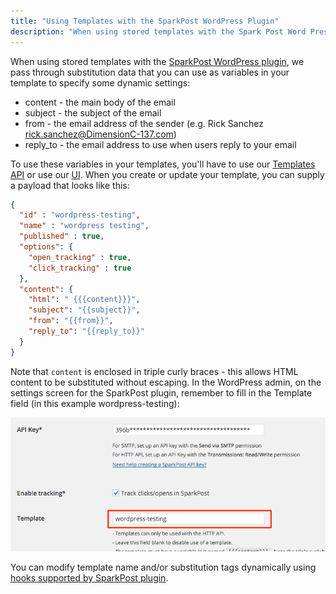 ```yaml
---
title: "Using Templates with the SparkPost WordPress Plugin"
description: "When using stored templates with the Spark Post Word Press plugin we pass through substitution data that you can use as variables in your template to specify some dynamic settings content the main body of the email subject the subject of the email from the email address of the sender..."
---
```


When using stored templates with the [SparkPost WordPress plugin](https://wordpress.org/plugins/sparkpost/), we pass through substitution data that you can use as variables in your template to specify some dynamic settings:

* content - the main body of the email
* subject - the subject of the email
* from - the email address of the sender (e.g. Rick Sanchez <rick.sanchez@DimensionC-137.com>)
* reply_to - the email address to use when users reply to your email

To use these variables in your templates, you'll have to use our [Templates API](https://developers.sparkpost.com/api/#/reference/templates) or use our [UI](https://app.sparkpost.com). When you create or update your template, you can supply a payload that looks like this:

```json
{
  "id" : "wordpress-testing",
  "name" : "wordpress testing",
  "published" : true,
  "options": {
    "open_tracking" : true,
    "click_tracking" : true
  },
  "content": {
    "html": " {{{content}}}",
    "subject": "{{subject}}",
    "from": "{{from}}",
    "reply_to": "{{reply_to}}"
  }
}
```

Note that `content` is enclosed in triple curly braces - this allows HTML content to be substituted without escaping. In the WordPress admin, on the settings screen for the SparkPost plugin, remember to fill in the Template field (in this example wordpress-testing):

![](media/using-templates-sparkpost-wordpress/wordpress_templates_screenshot_original.png)

You can modify template name and/or substitution tags dynamically using [hooks supported by SparkPost plugin](https://github.com/SparkPost/wordpress-sparkpost/blob/master/docs/hooks.md). 